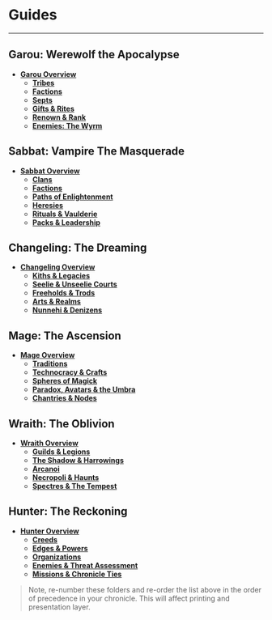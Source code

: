 # Guides

---

## Garou: Werewolf the Apocalypse

- **[Garou Overview](./#-Garou/readme.md)**  
  - **[Tribes](./#-Garou/tribes.md)**  
  - **[Factions](./#-Garou/factions.md)**  
  - **[Septs](./#-Garou/septs.md)**  
  - **[Gifts & Rites](./#-Garou/gifts.md)**  
  - **[Renown & Rank](./#-Garou/renown.md)**  
  - **[Enemies: The Wyrm](./#-Garou/wyrm.md)**  

## Sabbat: Vampire The Masquerade

- **[Sabbat Overview](./#-Vampire/readme.md)**  
  - **[Clans](./#-Vampire/clans.md)**  
  - **[Factions](./#-Vampire/factions.md)**  
  - **[Paths of Enlightenment](./#-Vampire/paths.md)**  
  - **[Heresies](./#-Vampire/heresies.md)**  
  - **[Rituals & Vaulderie](./#-Vampire/rituals.md)**  
  - **[Packs & Leadership](./#-Vampire/packs.md)**  

## Changeling: The Dreaming

- **[Changeling Overview](./#-Changeling/readme.md)**  
  - **[Kiths & Legacies](./#-Changeling/kiths.md)**  
  - **[Seelie & Unseelie Courts](./#-Changeling/courts.md)**  
  - **[Freeholds & Trods](./#-Changeling/places.md)**  
  - **[Arts & Realms](./#-Changeling/arts.md)**  
  - **[Nunnehi & Denizens](./#-Changeling/nations.md)**  

## Mage: The Ascension

- **[Mage Overview](./#-Mage/readme.md)**  
  - **[Traditions](./#-Mage/traditions.md)**  
  - **[Technocracy & Crafts](./#-Mage/factions.md)**  
  - **[Spheres of Magick](./#-Mage/spheres.md)**  
  - **[Paradox, Avatars & the Umbra](./#-Mage/advanced.md)**  
  - **[Chantries & Nodes](./#-Mage/chantries.md)**  

## Wraith: The Oblivion

- **[Wraith Overview](./#-Wraith/readme.md)**  
  - **[Guilds & Legions](./#-Wraith/guilds.md)**  
  - **[The Shadow & Harrowings](./#-Wraith/shadow.md)**  
  - **[Arcanoi](./#-Wraith/arcanoi.md)**  
  - **[Necropoli & Haunts](./#-Wraith/places.md)**  
  - **[Spectres & The Tempest](./#-Wraith/oblivion.md)**  

## Hunter: The Reckoning

- **[Hunter Overview](./#-Hunter/readme.md)**  
  - **[Creeds](./#-Hunter/creeds.md)**  
  - **[Edges & Powers](./#-Hunter/edges.md)**  
  - **[Organizations](./#-Hunter/groups.md)**  
  - **[Enemies & Threat Assessment](./#-Hunter/enemies.md)**  
  - **[Missions & Chronicle Ties](./#-Hunter/missions.md)**  

> Note, re-number these folders and re-order the list above in the order of precedence in your chronicle. This will affect printing and presentation layer.